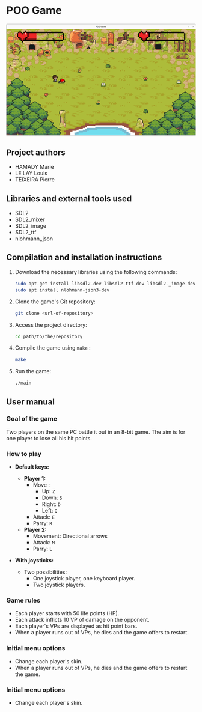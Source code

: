 # POO Game

![The POO Game](game.png)

## Project authors
- HAMADY Marie 
- LE LAY Louis
- TEIXEIRA Pierre 

## Libraries and external tools used
- SDL2
- SDL2_mixer
- SDL2_image
- SDL2_ttf
- nlohmann_json

## Compilation and installation instructions

1. Download the necessary libraries using the following commands:
    ```sh
    sudo apt-get install libsdl2-dev libsdl2-ttf-dev libsdl2-_image-dev libsdl2-mixer-dev
    sudo apt install nlohmann-json3-dev
    ```

2. Clone the game's Git repository:
    ```sh
    git clone <url-of-repository>
    ```

3. Access the project directory:
    ```sh
    cd path/to/the/repository
    ```

4. Compile the game using `make` :
    ```sh
    make
    ```

6. Run the game:
    ```sh
    ./main
    ```

## User manual

### Goal of the game
Two players on the same PC battle it out in an 8-bit game. The aim is for one player to lose all his hit points.

### How to play

- **Default keys:**
  - **Player 1:**
    - Move : 
		- Up: `Z`
		- Down: `S`
		- Right: `D`
		- Left: `Q`
    - Attack: `E`
    - Parry: `R`
  - **Player 2:**
    - Movement: Directional arrows
    - Attack: `M`
    - Parry: `L`

- **With joysticks:**
  - Two possibilities:
	- One joystick player, one keyboard player.
	- Two joystick players.

### Game rules
- Each player starts with 50 life points (HP).
- Each attack inflicts 10 VP of damage on the opponent.
- Each player's VPs are displayed as hit point bars.
- When a player runs out of VPs, he dies and the game offers to restart.

### Initial menu options
- Change each player's skin.
- When a player runs out of VPs, he dies and the game offers to restart the game.

### Initial menu options
- Change each player's skin.
